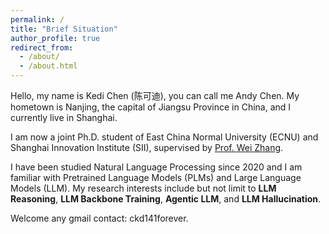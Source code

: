 ```yaml
---
permalink: /
title: "Brief Situation"
author_profile: true
redirect_from: 
  - /about/
  - /about.html
---
```


Hello, my name is Kedi Chen (陈可迪), you can call me Andy Chen. My hometown is Nanjing, the capital of Jiangsu Province in China, and I currently live in Shanghai. 

I am now a joint Ph.D. student of East China Normal University (ECNU) and Shanghai Innovation Institute (SII), supervised by [Prof. Wei Zhang](https://weizhangltt.github.io/).

I have been studied Natural Language Processing since 2020 and I am familiar with Pretrained Language Models (PLMs) and Large Language Models (LLM).
My research interests include but not limit to **LLM Reasoning**, **LLM Backbone Training**, **Agentic LLM**, and **LLM Hallucination**.

Welcome any gmail contact: ckd141forever.

<div style="width: 240px; height: 160px; overflow: hidden;">
  <script type='text/javascript' id='clustrmaps' src='//cdn.clustrmaps.com/map_v2.js?cl=ffffff&w=a&t=tt&d=CxPuLupp87wWkeHkVRmPomjtrbgDz-kzjqxNiiktY1I'></script>
</div>



